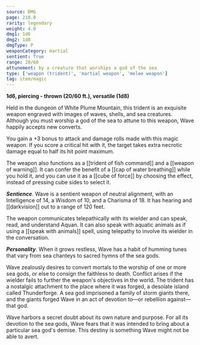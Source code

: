 ```yaml
---
source: DMG
page: 218.0
rarity: legendary
weight: 4.0
dmg1: 1d6
dmg2: 1d8
dmgType: P
weaponCategory: martial
sentient: True
range: 20/60
attunement: by a creature that worships a god of the sea
type: ['weapon (trident)', 'martial weapon', 'melee weapon']
tag: item/magic
---
```


**1d6, piercing - thrown (20/60 ft.), versatile (1d8)**

Held in the dungeon of White Plume Mountain, this trident is an exquisite weapon engraved with images of waves, shells, and sea creatures. Although you must worship a god of the sea to attune to this weapon, Wave happily accepts new converts.

You gain a +3 bonus to attack and damage rolls made with this magic weapon. If you score a critical hit with it, the target takes extra necrotic damage equal to half its hit point maximum.

The weapon also functions as a [[trident of fish command]] and a [[weapon of warning]]. It can confer the benefit of a [[cap of water breathing]] while you hold it, and you can use it as a [[cube of force]] by choosing the effect, instead of pressing cube sides to select it.

**_Sentience_**. Wave is a sentient weapon of neutral alignment, with an Intelligence of 14, a Wisdom of 10, and a Charisma of 18. It has hearing and [[darkvision]] out to a range of 120 feet.

The weapon communicates telepathically with its wielder and can speak, read, and understand Aquan. It can also speak with aquatic animals as if using a [[speak with animals]] spell, using telepathy to involve its wielder in the conversation.

**_Personality_**. When it grows restless, Wave has a habit of humming tunes that vary from sea chanteys to sacred hymns of the sea gods.

Wave zealously desires to convert mortals to the worship of one or more sea gods, or else to consign the faithless to death. Conflict arises if the wielder fails to further the weapon's objectives in the world. The trident has a nostalgic attachment to the place where it was forged, a desolate island called Thunderforge. A sea god imprisoned a family of storm giants there, and the giants forged Wave in an act of devotion to—or rebellion against—that god.

Wave harbors a secret doubt about its own nature and purpose. For all its devotion to the sea gods, Wave fears that it was intended to bring about a particular sea god's demise. This destiny is something Wave might not be able to avert.


